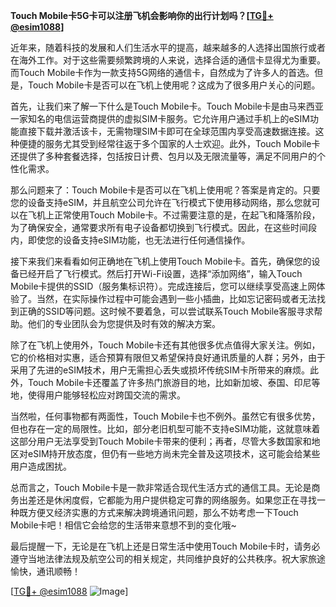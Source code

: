 **Touch Mobile卡5G卡可以注册飞机会影响你的出行计划吗？[[TG💪+ @esim1088](https://t.me/s/esim1088)]**

近年来，随着科技的发展和人们生活水平的提高，越来越多的人选择出国旅行或者在海外工作。对于这些需要频繁跨境的人来说，选择合适的通信卡显得尤为重要。而Touch Mobile卡作为一款支持5G网络的通信卡，自然成为了许多人的首选。但是，Touch Mobile卡是否可以在飞机上使用呢？这成为了很多用户关心的问题。

首先，让我们来了解一下什么是Touch Mobile卡。Touch Mobile卡是由马来西亚一家知名的电信运营商提供的虚拟SIM卡服务。它允许用户通过手机上的eSIM功能直接下载并激活该卡，无需物理SIM卡即可在全球范围内享受高速数据连接。这种便捷的服务尤其受到经常往返于多个国家的人士欢迎。此外，Touch Mobile卡还提供了多种套餐选择，包括按日计费、包月以及无限流量等，满足不同用户的个性化需求。

那么问题来了：Touch Mobile卡是否可以在飞机上使用呢？答案是肯定的。只要您的设备支持eSIM，并且航空公司允许在飞行模式下使用移动网络，那么您就可以在飞机上正常使用Touch Mobile卡。不过需要注意的是，在起飞和降落阶段，为了确保安全，通常要求所有电子设备都切换到飞行模式。因此，在这些时间段内，即使您的设备支持eSIM功能，也无法进行任何通信操作。

接下来我们来看看如何正确地在飞机上使用Touch Mobile卡。首先，确保您的设备已经开启了飞行模式。然后打开Wi-Fi设置，选择“添加网络”，输入Touch Mobile卡提供的SSID（服务集标识符）。完成连接后，您可以继续享受高速上网体验了。当然，在实际操作过程中可能会遇到一些小插曲，比如忘记密码或者无法找到正确的SSID等问题。这时候不要着急，可以尝试联系Touch Mobile客服寻求帮助。他们的专业团队会为您提供及时有效的解决方案。

除了在飞机上使用外，Touch Mobile卡还有其他很多优点值得大家关注。例如，它的价格相对实惠，适合预算有限但又希望保持良好通讯质量的人群；另外，由于采用了先进的eSIM技术，用户无需担心丢失或损坏传统SIM卡所带来的麻烦。此外，Touch Mobile卡还覆盖了许多热门旅游目的地，比如新加坡、泰国、印尼等地，使得用户能够轻松应对跨国交流的需求。

当然啦，任何事物都有两面性，Touch Mobile卡也不例外。虽然它有很多优势，但也存在一定的局限性。比如，部分老旧机型可能不支持eSIM功能，这就意味着这部分用户无法享受到Touch Mobile卡带来的便利；再者，尽管大多数国家和地区对eSIM持开放态度，但仍有一些地方尚未完全普及这项技术，这可能会给某些用户造成困扰。

总而言之，Touch Mobile卡是一款非常适合现代生活方式的通信工具。无论是商务出差还是休闲度假，它都能为用户提供稳定可靠的网络服务。如果您正在寻找一种既方便又经济实惠的方式来解决跨境通讯问题，那么不妨考虑一下Touch Mobile卡吧！相信它会给您的生活带来意想不到的变化哦~

最后提醒一下，无论是在飞机上还是日常生活中使用Touch Mobile卡时，请务必遵守当地法律法规及航空公司的相关规定，共同维护良好的公共秩序。祝大家旅途愉快，通讯顺畅！

[[TG💪+ @esim1088](https://t.me/s/esim1088) ![Image](https://i.postimg.cc/4NQfJmqS/Snipaste-2025-05-13-00-14-12.png)]